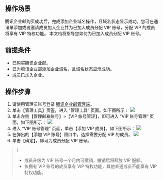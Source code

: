 
## 操作场景
腾讯企业邮购买成功后，完成添加企业域名操作，且域名状态显示成功。您可在通讯录添加或者邀请成员加入企业并为已加入成员分配 VIP 账号，分配 VIP 的成员将享有 VIP 特权功能。
本文档将指导您如何为已加入成员分配 VIP 账号。

## 前提条件
- 已购买腾讯企业邮。
- 已为腾讯企业邮添加企业域名，且域名状态显示成功。
- 成员已加入企业。

## 操作步骤
1. 请使用管理员账号登录 [腾讯企业邮管理端](https://exmail.qq.com/login)。
2. 单击【管理工具】页签，进入 “管理工具” 页面。如下图所示：
![](https://main.qcloudimg.com/raw/d6d50b0c908a1f1347d56161e42ec5ab.png)
3. 单击左侧【管理邮箱账号】>【VIP 帐号管理】，即可进入 “VIP 账号管理” 页面。如下图所示：
![](https://main.qcloudimg.com/raw/06e612850b1cf117a2a2ba6182c7a89e.png)
4. 进入 “VIP 账号管理” 页面，单击【添加 VIP 成员】。如下图所示：
![](https://main.qcloudimg.com/raw/d1798b7794c6b686b325ef02c95ed427.png)
5. 在弹出的【添加 VIP 账号】窗口中，选择需要分配 VIP 的成员。
![](https://main.qcloudimg.com/raw/266d86d44851e461a4d9c9a56f20a182.png)
6. 单击【确定】，即可为成员分配 VIP 账号。

>!
>- 成员升级为 VIP 账号一个月内可撤销，撤销后将释放 VIP 配额。
>- 仅拥有 VIP 账号的成员享有 VIP 特权功能，其他普通成员不能享有 VIP 特权功能。

